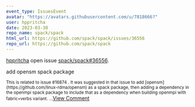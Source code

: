 ```yaml
---
event_type: IssuesEvent
avatar: "https://avatars.githubusercontent.com/u/7818666?"
user: hppritcha
date: 2023-03-30
repo_name: spack/spack
html_url: https://github.com/spack/spack/issues/36556
repo_url: https://github.com/spack/spack
---
```


<a href='https://github.com/hppritcha' target='_blank'>hppritcha</a> open issue <a href='https://github.com/spack/spack/issues/36556' target='_blank'>spack/spack#36556</a>.

<p>add opensm spack package</p><small>This is related to issue #16874 .  It was suggested in that issue to add [opensm](https://github.com/linux-rdma/opensm) as a spack package, then adding a dependency in the openmpi spack package to include that as a dependency when building openmpi with fabric=verbs variant....</small><a href='https://github.com/spack/spack/issues/36556' target='_blank'>View Comment</a>